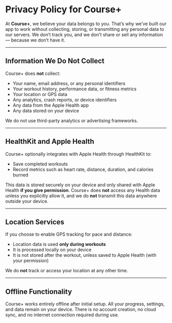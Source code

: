 # Privacy Policy for Course+

At **Course+**, we believe your data belongs to you. That’s why we’ve built our app to work without collecting, storing, or transmitting any personal data to our servers. We don’t track you, and we don’t share or sell any information — because we don’t have it.

---

## Information We Do Not Collect

Course+ does **not** collect:
- Your name, email address, or any personal identifiers  
- Your workout history, performance data, or fitness metrics  
- Your location or GPS data  
- Any analytics, crash reports, or device identifiers  
- Any data from the Apple Health app  
- Any data stored on your device

We do not use third-party analytics or advertising frameworks.

---

## HealthKit and Apple Health

Course+ optionally integrates with Apple Health through HealthKit to:
- Save completed workouts  
- Record metrics such as heart rate, distance, duration, and calories burned

This data is stored securely on your device and only shared with Apple Health **if you give permission**. Course+ does **not** access any Health data unless you explicitly allow it, and we do **not** transmit this data anywhere outside your device.

---

## Location Services

If you choose to enable GPS tracking for pace and distance:
- Location data is used **only during workouts**  
- It is processed locally on your device  
- It is not stored after the workout, unless saved to Apple Health (with your permission)

We do **not** track or access your location at any other time.

---

## Offline Functionality

Course+ works entirely offline after initial setup. All your progress, settings, and data remain on your device. There is no account creation, no cloud sync, and no internet connection required during use.

